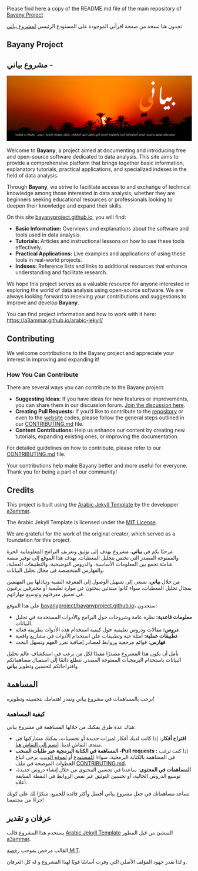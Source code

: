 Please find here a copy of the README.md file of the main repository of [Bayany Project](https://bayanyproject/bayanyproject.github.io/)

تجدون هنا نسخة من صفحة اقرأني الموجودة على المستودع الرئيسي [لمشروع بياني](https://bayanyproject/bayanyproject.github.io/) 


## Bayany Project
## مشروع بياني - 

![بياني](/images/banner_v1.jpg "مشروع بياني")


Welcome to **Bayany**, a project aimed at documenting and introducing free and open-source software dedicated to data analysis. This site aims to provide a comprehensive platform that brings together basic information, explanatory tutorials, practical applications, and specialized indexes in the field of data analysis.

Through **Bayany**, we strive to facilitate access to and exchange of technical knowledge among those interested in data analysis, whether they are beginners seeking educational resources or professionals looking to deepen their knowledge and expand their skills.

On this site [bayanyproject.github.io](https://bayanyproject/bayanyproject.github.io/), you will find:

- **Basic Information:** Overviews and explanations about the software and tools used in data analysis.
- **Tutorials:** Articles and instructional lessons on how to use these tools effectively.
- **Practical Applications:** Live examples and applications of using these tools in real-world projects.
- **Indexes:** Reference lists and links to additional resources that enhance understanding and facilitate research.

We hope this project serves as a valuable resource for anyone interested in exploring the world of data analysis using open-source software. We are always looking forward to receiving your contributions and suggestions to improve and develop **Bayany**.

You can find project information and how to work with it here: <https://a3ammar.github.io/arabic-jekyll/>

## Contributing

We welcome contributions to the Bayany project and appreciate your interest in improving and expanding it!

### How You Can Contribute

There are several ways you can contribute to the Bayany project:

- **Suggesting Ideas:** If you have ideas for new features or improvements, you can share them in our discussion forum. [Join the discussion here](https://github.com/bayanyproject/bayanyproject.github.io/discussions/1).
- **Creating Pull Requests:** If you’d like to contribute to the [repository](https://github.com/bayanyproject/bayanyproject.github.io/) or even to the [website](https://yoos-dz.github.io/bayany) codes, please follow the general steps outlined in our [CONTRIBUTING.md](https://github.com/bayanyproject/bayanyproject.github.io/blob/main/CONTRIBUTING.md) file.
- **Content Contributions:** Help us enhance our content by creating new tutorials, expanding existing ones, or improving the documentation.

For detailed guidelines on how to contribute, please refer to our [CONTRIBUTING.md](https://github.com/bayanyproject/bayanyproject.github.io/blob/main/CONTRIBUTING.md) file.

Your contributions help make Bayany better and more useful for everyone. Thank you for being a part of our community!


## Credits

This project is built using the [Arabic Jekyll Template](https://github.com/a3ammar/arabic-jekyll) by the developper [a3ammar](https://github.com/a3ammar). 

The Arabic Jekyll Template is licensed under the [MIT License](https://opensource.org/licenses/MIT). 

We are grateful for the work of the original creator, which served as a foundation for this project.


مرحبًا بكم في **بياني**، مشروع يهدف إلى توثيق وتعريف البرامج المعلوماتية الحرة والمفتوحة المصدر التي تختص بتحليل المعطيات. يهدف هذا الموقع إلى توفير منصة شاملة تجمع بين المعلومات الأساسية، والدروس التوضيحية، والتطبيقات العملية، والفهارس المتخصصة في مجال تحليل البيانات.


من خلال **بياني**، نسعى إلى تسهيل الوصول إلى المعرفة التقنية وتبادلها بين المهتمين بمجال تحليل المعطيات، سواء كانوا مبتدئين يبحثون عن موارد تعليمية أو محترفين يرغبون في تعميق معرفتهم وتوسيع مهاراتهم.

على هذا الموقع [bayanyproject/bayanyproject.github.io](https://bayanyproject/bayanyproject.github.io/)، ستجدون:

- **معلومات قاعدية:** نظرة عامة وشروحات حول البرامج والأدوات المستخدمة في تحليل البيانات.
- **دروس:** مقالات ودروس تعليمية حول كيفية استخدام هذه الأدوات بطريقة فعالة.
- **تطبيقات عملية:** أمثلة حية وتطبيقات على استخدام الأدوات في مشاريع واقعية.
- **فهارس:** قوائم مرجعية وروابط لمصادر إضافية تعزز الفهم وتسهل البحث.

نأمل أن يكون هذا المشروع مصدرًا مفيدًا لكل من يرغب في استكشاف عالم تحليل البيانات باستخدام البرمجيات المفتوحة المصدر. نتطلع دائمًا إلى استقبال مساهماتكم واقتراحاتكم لتحسين وتطوير **بياني**

## المساهمة

نرحب بالمساهمات في مشروع بياني ونقدر اهتمامك بتحسينه وتطويره!

### كيفية المساهمة

هناك عدة طرق يمكنك من خلالها المساهمة في مشروع بياني:

- **اقتراح أفكار:** إذا كانت لديك أفكار لميزات جديدة أو تحسينات، يمكنك مشاركتها في منتدى النقاش لدينا. [انضم إلى النقاش هنا](https://github.com/yOOs-dz/bayany/discussions/1).
- **المساهمة في الكتابة البرمجية عبر طلبات السحب -Pull requests :** إذا كنت ترغب في المساهمة بالكتابة البرمجية، سواءا [للمستودع](https://github.com/bayanyproject/bayanyproject.github.io) أو [لموقع الويب](https://yoos-dz.github.io/bayany)، يرجى اتباع الخطوات الموضحة في ملف [CONTRIBUTING.md](https://github.com/bayanyproject/bayanyproject.github.io/blob/main/CONTRIBUTING.md).
- **المساهمات في المحتوى:** ساعدنا في تحسين المحتوى من خلال إنشاء دروس جديدة، توسيع الدروس الحالية، أو تحسين التوثيق عبر نفس الروابط في النقطة السابقة أعلاه.

تساعد مساهماتك في جعل مشروع بياني أفضل وأكثر فائدة للجميع. شكرًا لك على كونك جزءًا من مجتمعنا!


## عرفان و تقدير

يستخدم هذا المشروع قالب [Arabic Jekyll Template](https://github.com/a3ammar/arabic-jekyll) المنشئ من قبل المطور [a3ammar](https://github.com/a3ammar).

القالب مرخص بموجب [رخصة MIT](https://opensource.org/licenses/MIT).

 و لذا نقدر جهود المؤلف الأصلي التي وفرت أساسًا قويًا لهذا المشروع و له كل العرفان.
